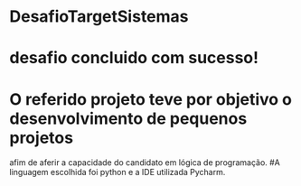 # DesafioTargetSistemas

# desafio concluido com sucesso!
# O referido projeto teve por objetivo o desenvolvimento de pequenos projetos
afim de aferir a capacidade do candidato em lógica de programação.
#A linguagem escolhida foi python e a IDE utilizada Pycharm.

